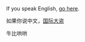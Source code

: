 If you speak English, [go here](../../english/marshmallow.md).

如果你说中文，[国际大盗](../CrazyStone/CrazyStone.md)

牛比哄哄